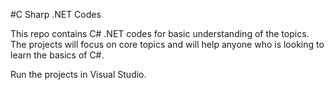 #C Sharp .NET Codes

This repo contains C# .NET codes for basic understanding of the topics.
The projects will focus on core topics and will help anyone who is looking to learn the basics of C#.

Run the projects in Visual Studio.